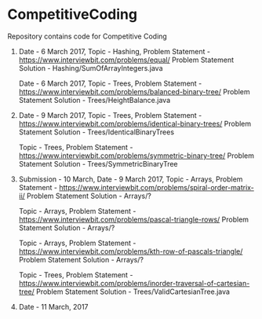 # CompetitiveCoding

Repository contains code for Competitive Coding

1. Date - 6 March 2017, Topic - Hashing, Problem Statement - https://www.interviewbit.com/problems/equal/
   Problem Statement Solution - Hashing/SumOfArrayIntegers.java

   Date - 6 March 2017, Topic - Trees, Problem Statement - https://www.interviewbit.com/problems/balanced-binary-tree/
   Problem Statement Solution - Trees/HeightBalance.java
   
2. Date - 9 March 2017, Topic - Trees, Problem Statement - https://www.interviewbit.com/problems/identical-binary-trees/
   Problem Statement Solution - Trees/IdenticalBinaryTrees
   
   Topic - Trees, Problem Statement - https://www.interviewbit.com/problems/symmetric-binary-tree/
   Problem Statement Solution - Trees/SymmetricBinaryTree

3. Submission - 10 March, Date - 9 March 2017, Topic - Arrays, Problem Statement - https://www.interviewbit.com/problems/spiral-order-matrix-ii/
   Problem Statement Solution - Arrays/?
   
   Topic - Arrays, Problem Statement - https://www.interviewbit.com/problems/pascal-triangle-rows/
   Problem Statement Solution - Arrays/?
   
   Topic - Arrays, Problem Statement - https://www.interviewbit.com/problems/kth-row-of-pascals-triangle/
   Problem Statement Solution - Arrays/?
   
   Topic - Trees, Problem Statement - https://www.interviewbit.com/problems/inorder-traversal-of-cartesian-tree/
   Problem Statement Solution - Trees/ValidCartesianTree.java

4. Date - 11 March, 2017
